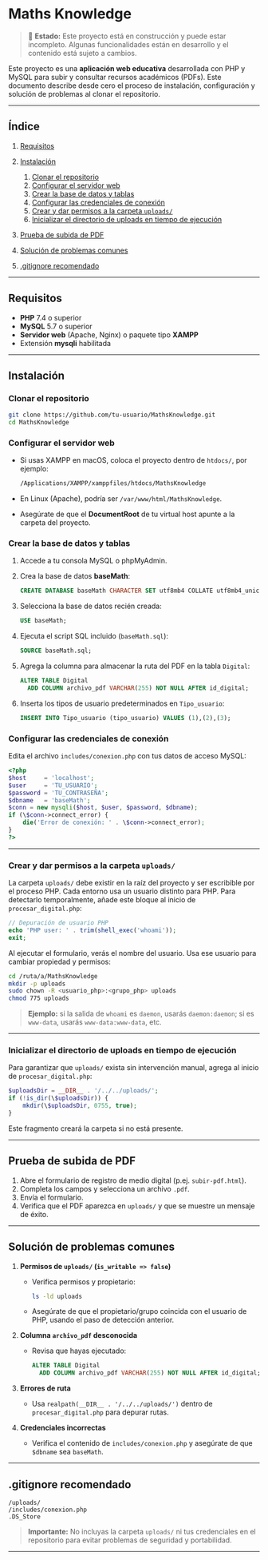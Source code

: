 # Maths Knowledge

> 🚧 **Estado:** Este proyecto está en construcción y puede estar incompleto. Algunas funcionalidades están en desarrollo y el contenido está sujeto a cambios.

Este proyecto es una **aplicación web educativa** desarrollada con PHP y MySQL para subir y consultar recursos académicos (PDFs). Este documento describe desde cero el proceso de instalación, configuración y solución de problemas al clonar el repositorio.

---

## Índice

1. [Requisitos](#requisitos)
2. [Instalación](#instalación)

   1. [Clonar el repositorio](#clonar-el-repositorio)
   2. [Configurar el servidor web](#configurar-el-servidor-web)
   3. [Crear la base de datos y tablas](#crear-la-base-de-datos-y-tablas)
   4. [Configurar las credenciales de conexión](#configurar-las-credenciales-de-conexi%C3%B3n)
   5. [Crear y dar permisos a la carpeta `uploads/`](#crear-y-dar-permisos-a-la-carpeta-uploads)
   6. [Inicializar el directorio de uploads en tiempo de ejecución](#inicializar-el-directorio-de-uploads-en-tiempo-de-ejecuci%C3%B3n)
3. [Prueba de subida de PDF](#prueba-de-subida-de-pdf)
4. [Solución de problemas comunes](#soluci%C3%B3n-de-problemas-comunes)
5. [.gitignore recomendado](#gitignore-recomendado)

---

## Requisitos

* **PHP** 7.4 o superior
* **MySQL** 5.7 o superior
* **Servidor web** (Apache, Nginx) o paquete tipo **XAMPP**
* Extensión **mysqli** habilitada

---

## Instalación

### Clonar el repositorio

```bash
git clone https://github.com/tu-usuario/MathsKnowledge.git
cd MathsKnowledge
```

### Configurar el servidor web

* Si usas XAMPP en macOS, coloca el proyecto dentro de `htdocs/`, por ejemplo:

  ```bash
  /Applications/XAMPP/xamppfiles/htdocs/MathsKnowledge
  ```
* En Linux (Apache), podría ser `/var/www/html/MathsKnowledge`.
* Asegúrate de que el **DocumentRoot** de tu virtual host apunte a la carpeta del proyecto.

### Crear la base de datos y tablas

1. Accede a tu consola MySQL o phpMyAdmin.
2. Crea la base de datos **baseMath**:

   ```sql
   CREATE DATABASE baseMath CHARACTER SET utf8mb4 COLLATE utf8mb4_unicode_ci;
   ```
3. Selecciona la base de datos recién creada:

   ```sql
   USE baseMath;
   ```
4. Ejecuta el script SQL incluido (`baseMath.sql`):

   ```sql
   SOURCE baseMath.sql;
   ```
5. Agrega la columna para almacenar la ruta del PDF en la tabla `Digital`:

   ```sql
   ALTER TABLE Digital
     ADD COLUMN archivo_pdf VARCHAR(255) NOT NULL AFTER id_digital;
   ```
6. Inserta los tipos de usuario predeterminados en `Tipo_usuario`:

   ```sql
   INSERT INTO Tipo_usuario (tipo_usuario) VALUES (1),(2),(3);
   ```

### Configurar las credenciales de conexión

Edita el archivo `includes/conexion.php` con tus datos de acceso MySQL:

```php
<?php
$host     = 'localhost';
$user     = 'TU_USUARIO';
$password = 'TU_CONTRASEÑA';
$dbname   = 'baseMath';
$conn = new mysqli($host, $user, $password, $dbname);
if (\$conn->connect_error) {
    die('Error de conexión: ' . \$conn->connect_error);
}
?>
```

---

### Crear y dar permisos a la carpeta `uploads/`

La carpeta `uploads/` debe existir en la raíz del proyecto y ser escribible por el proceso PHP. Cada entorno usa un usuario distinto para PHP. Para detectarlo temporalmente, añade este bloque al inicio de `procesar_digital.php`:

```php
// Depuración de usuario PHP
echo 'PHP user: ' . trim(shell_exec('whoami'));
exit;
```

Al ejecutar el formulario, verás el nombre del usuario. Usa ese usuario para cambiar propiedad y permisos:

```bash
cd /ruta/a/MathsKnowledge
mkdir -p uploads
sudo chown -R <usuario_php>:<grupo_php> uploads
chmod 775 uploads
```

> **Ejemplo:** si la salida de `whoami` es `daemon`, usarás `daemon:daemon`; si es `www-data`, usarás `www-data:www-data`, etc.

---

### Inicializar el directorio de uploads en tiempo de ejecución

Para garantizar que `uploads/` exista sin intervención manual, agrega al inicio de `procesar_digital.php`:

```php
$uploadsDir = __DIR__ . '/../../uploads/';
if (!is_dir(\$uploadsDir)) {
    mkdir(\$uploadsDir, 0755, true);
}
```

Este fragmento creará la carpeta si no está presente.

---

## Prueba de subida de PDF

1. Abre el formulario de registro de medio digital (p.ej. `subir-pdf.html`).
2. Completa los campos y selecciona un archivo `.pdf`.
3. Envía el formulario.
4. Verifica que el PDF aparezca en `uploads/` y que se muestre un mensaje de éxito.

---

## Solución de problemas comunes

1. **Permisos de `uploads/` (`is_writable => false`)**

   * Verifica permisos y propietario:

     ```bash
     ls -ld uploads
     ```
   * Asegúrate de que el propietario/grupo coincida con el usuario de PHP, usando el paso de detección anterior.

2. **Columna `archivo_pdf` desconocida**

   * Revisa que hayas ejecutado:

     ```sql
     ALTER TABLE Digital
       ADD COLUMN archivo_pdf VARCHAR(255) NOT NULL AFTER id_digital;
     ```

3. **Errores de ruta**

   * Usa `realpath(__DIR__ . '/../../uploads/')` dentro de `procesar_digital.php` para depurar rutas.

4. **Credenciales incorrectas**

   * Verifica el contenido de `includes/conexion.php` y asegúrate de que `$dbname` sea `baseMath`.

---

## .gitignore recomendado

```gitignore
/uploads/
/includes/conexion.php
.DS_Store
```

> **Importante:** No incluyas la carpeta `uploads/` ni tus credenciales en el repositorio para evitar problemas de seguridad y portabilidad.

---
